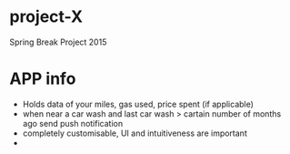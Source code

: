 # project-X
Spring Break Project 2015

# APP info
- Holds data of your miles, gas used, price spent (if applicable)
- when near a car wash and last car wash > cartain number of months ago send push notification
- completely customisable, UI and intuitiveness are important
-  
